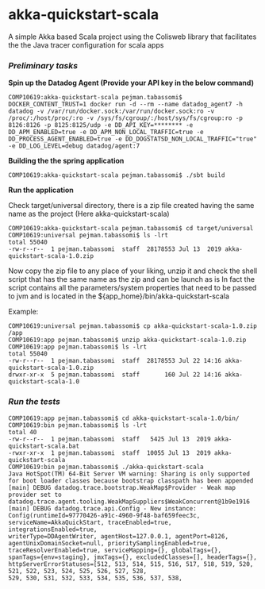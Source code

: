 # akka-quickstart-scala


A simple Akka based Scala project using the Colisweb library that facilitates the the Java tracer configuration for scala apps

### _Preliminary tasks_

**Spin up the Datadog Agent (Provide your API key in the below command)**

```
COMP10619:akka-quickstart-scala pejman.tabassomi$ DOCKER_CONTENT_TRUST=1 docker run -d --rm --name datadog_agent7 -h datadog -v /var/run/docker.sock:/var/run/docker.sock:ro -v /proc/:/host/proc/:ro -v /sys/fs/cgroup/:/host/sys/fs/cgroup:ro -p 8126:8126 -p 8125:8125/udp -e DD_API_KEY=******** -e DD_APM_ENABLED=true -e DD_APM_NON_LOCAL_TRAFFIC=true -e DD_PROCESS_AGENT_ENABLED=true -e DD_DOGSTATSD_NON_LOCAL_TRAFFIC="true" -e DD_LOG_LEVEL=debug datadog/agent:7
```
 

**Building the the spring application**

```
COMP10619:akka-quickstart-scala pejman.tabassomi$ ./sbt build
```


**Run the application**

Check target/universal directory, there is a zip file created having the same name as the project (Here akka-quickstart-scala)
  
```
COMP10619:akka-quickstart-scala pejman.tabassomi$ cd target/universal
COMP10619:universal pejman.tabassomi$ ls -lrt
total 55040
-rw-r--r--  1 pejman.tabassomi  staff  28178553 Jul 13  2019 akka-quickstart-scala-1.0.zip
```

 
Now copy the zip file to any place of your liking, unzip it and check the shell script that has the same name as the zip and can be launch as is
In fact the script contains all the parameters/system properties that need to be passed to jvm and is located in the ${app_home}/bin/akka-quickstart-scala 

Example:

```
COMP10619:universal pejman.tabassomi$ cp akka-quickstart-scala-1.0.zip /app
COMP10619:app pejman.tabassomi$ unzip akka-quickstart-scala-1.0.zip
COMP10619:app pejman.tabassomi$ ls -lrt
total 55040
-rw-r--r--  1 pejman.tabassomi  staff  28178553 Jul 22 14:16 akka-quickstart-scala-1.0.zip
drwxr-xr-x  5 pejman.tabassomi  staff       160 Jul 22 14:16 akka-quickstart-scala-1.0
```


### _Run the tests_


```
COMP10619:app pejman.tabassomi$ cd akka-quickstart-scala-1.0/bin/
COMP10619:bin pejman.tabassomi$ ls -lrt
total 40
-rw-r--r--  1 pejman.tabassomi  staff   5425 Jul 13  2019 akka-quickstart-scala.bat
-rwxr-xr-x  1 pejman.tabassomi  staff  10055 Jul 13  2019 akka-quickstart-scala
COMP10619:bin pejman.tabassomi$ ./akka-quickstart-scala
Java HotSpot(TM) 64-Bit Server VM warning: Sharing is only supported for boot loader classes because bootstrap classpath has been appended
[main] DEBUG datadog.trace.bootstrap.WeakMap$Provider - Weak map provider set to datadog.trace.agent.tooling.WeakMapSuppliers$WeakConcurrent@1b9e1916
[main] DEBUG datadog.trace.api.Config - New instance: Config(runtimeId=97770426-a91c-4960-9f48-baf659feec3c, serviceName=AkkaQuickStart, traceEnabled=true, integrationsEnabled=true, 
writerType=DDAgentWriter, agentHost=127.0.0.1, agentPort=8126, agentUnixDomainSocket=null, prioritySamplingEnabled=true, traceResolverEnabled=true, serviceMapping={}, globalTags={}, 
spanTags={env=staging}, jmxTags={}, excludedClasses=[], headerTags={}, httpServerErrorStatuses=[512, 513, 514, 515, 516, 517, 518, 519, 520, 521, 522, 523, 524, 525, 526, 527, 528, 
529, 530, 531, 532, 533, 534, 535, 536, 537, 538,

```



